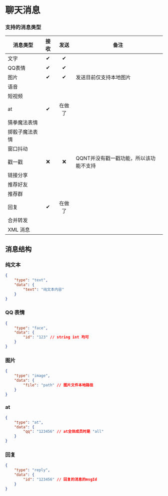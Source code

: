 # 聊天消息

### 支持的消息类型

| 消息类型    | 接收 | 发送  | 备注                    |
|---------|:--:|:---:|-----------------------|
| 文字      | ✔  |  ✔  |                       |
| QQ表情    | ✔  |  ✔  |                       |
| 图片      | ✔  |  ✔  | 发送目前仅支持本地图片           |
| 语音      |    |
| 短视频     |    |
| at      | ✔  | 在做了 |                       |
| 猜拳魔法表情  |    |
| 掷骰子魔法表情 |    |
| 窗口抖动    |    |
| 戳一戳     | ❌  |  ❌  | QQNT并没有戳一戳功能，所以该功能不支持 |
| 链接分享    |    |
| 推荐好友    |    |
| 推荐群     |    |
| 回复      | ✔  | 在做了 |                       |
| 合并转发    |    |
| XML 消息  |    |


## 消息结构

### 纯文本
```json lines
{
    "type": "text",
    "data": {
        "text": "纯文本内容"
    }
}
```

### QQ 表情
```json lines
{
    "type": "face",
    "data": {
        "id": "123" // string int 均可
    }
}
```

### 图片
```json lines
{
    "type": "image",
    "data": {
        "file": "path" // 图片文件本地路径
    }
}
```

### at
```json lines
{
    "type": "at",
    "data": {
        "qq": "123456" // at全体成员时是 "all"
    }
}
```

### 回复
```json lines
{
    "type": "reply",
    "data": {
        "id": "123456" // 回复的消息的msgId
    }
}
```
